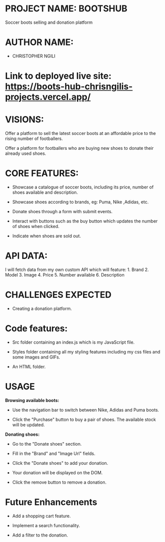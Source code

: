 # PROJECT NAME: BOOTSHUB
Soccer boots selling and donation platform

# AUTHOR NAME: 
* CHRISTOPHER NGILI

# Link to deployed live site: https://boots-hub-chrisngilis-projects.vercel.app/

# VISIONS:

Offer a platform to sell the latest soccer boots at an affordable price to the rising number of footballers.

Offer a platform for footballers who are buying new shoes to donate their already used shoes.

# CORE FEATURES:

* Showcase a catalogue of soccer boots, including its price, number of shoes available and description.

* Showcase shoes according to brands, eg: Puma, Nike ,Adidas, etc.

* Donate shoes through a form with submit events.

* Interact with buttons such as the buy button which updates the  number of shoes when clicked.

* Indicate when shoes are sold out.

# API DATA:

I will fetch data from my own custom API which will feature:
            1. Brand
            2. Model
            3. Image
            4. Price
            5. Number available 
            6. Description
                

# CHALLENGES EXPECTED

* Creating a donation platform.

# Code features:

* Src folder containing an index.js which is my JavaScript file.

* Styles folder containing all my styling features including my css files and some images and GIFs.

* An HTML folder.

# USAGE
**Browsing available boots:**
* Use the navigation bar to switch between Nike, Adidas and Puma boots.

* Click the "Purchase" button to buy a pair of shoes. The available stock will be updated.

**Donating shoes:**
* Go to the "Donate shoes" section.

* Fill in the "Brand" and "Image Url" fields.

* Click the "Donate shoes" to add your donation.

* Your donation will be displayed on the DOM.

* Click the remove button to remove a donation.


# Future Enhancements

* Add a shopping cart feature.

* Implement a search functionality.

* Add a filter to the donation.